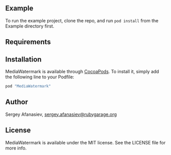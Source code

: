 ## Example

To run the example project, clone the repo, and run `pod install` from the Example directory first.

## Requirements

## Installation

MediaWatermark is available through [CocoaPods](http://cocoapods.org). To install
it, simply add the following line to your Podfile:

```ruby
pod "MediaWatermark"
```

## Author

Sergey Afanasiev, sergey.afanasiev@rubygarage.org

## License

MediaWatermark is available under the MIT license. See the LICENSE file for more info.
